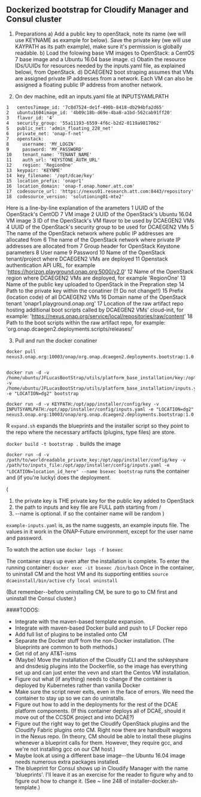 ## Dockerized bootstrap for Cloudify Manager and Consul cluster

1. Preparations
a) Add a public key to openStack, note its name (we will use KEYNAME as example for below).  Save the private key (we will use KAYPATH as its path example), make sure it's permission is globally readable.
b) Load the folowing base VM images to OpenStack:  a CentOS 7 base image and a Ubuntu 16.04 base image. 
c) Obatin the resource IDs/UUIDs for resources needed by the inputs.yaml file, as explained belowi, from OpenStack.
d) DCAEGEN2 boot straping assumes that VMs are assigned private IP addresses from a network.  Each VM can also be assigned a floating public IP address from another network.


2. On dev machine, edit an inputs.yaml file at INPUTSYAMLPATH
```
1	centos7image_id: '7c8d7524-de1f-490b-8418-db294bfa2d65'
2	ubuntu1604image_id: '4b09c18b-d69e-4ba8-a1bd-562cab91ff20'
3	flavor_id: '4'
4	security_group: '55a11193-6559-4f6c-b2d2-0119a9817062'
5	public_net: 'admin_floating_228_net'
6	private_net: 'onap-f-net'
7	openstack:
8	  username: 'MY_LOGIN'
9	  password: 'MY_PASSWORD'
10	  tenant_name: 'TENANT_NAME'
11	  auth_url: 'KEYSTONE_AUTH_URL'
12	  region: 'RegionOne'
13	keypair: 'KEYNME'
14	key_filename: '/opt/dcae/key'
15	location_prefix: 'onapr1'
16	location_domain: 'onap-f.onap.homer.att.com'
17	codesource_url: 'https://nexus01.research.att.com:8443/repository'
18	codesource_version: 'solutioning01-mte2'
```
Here is a line-by-line explanation of the arameters
1       UUID of the OpenStack's CentOD 7 VM image
2       UUID of the OpenStack's Ubuntu 16.04 VM image
3       ID of the OpenStack's VM flavor to be used by DCAEGEN2 VMs
4       UUID of the OpenStack's security group to be used for DCAEGEN2 VMs
5	The name of the OpenStack network where public IP addresses are allocated from
6	The name of the OpenStack network where private IP addresses are allocated from
7	Group header for OpenStack Keystone parameters
8       User name
9       Password
10      Name of the OpenStack tenant/project where DCAEGEN2 VMs are deployed
11      Openstack authentication API URL, for example 'https://horizon.playground.onap.org:5000/v2.0'
12      Name of the OpenStack region where DCAEGEN2 VMs are deployed, for example 'RegionOne'
13      Name of the public key uploaded to OpenStack in the Prepration step
14      Path to the private key within the conatiner (!! Do not change!!)
15      Prefix (location code) of all DCAEGEN2 VMs
16      Domain name of the OpenStack tenant 'onapr1.playground.onap.org'
17      Location of the raw artifact repo hosting additional boot scripts called by DCAEGEN2 VMs' cloud-init, for example: 
        'https://nexus.onap.org/service/local/repositories/raw/content'
18      Path to the boot scripts within the raw artifact repo, for example: 'org.onap.dcaegen2.deployments.scripts/releases/' 


3. Pull and run the docker conatiner
```
docker pull nexus3.onap.org:10003/onap/org.onap.dcaegen2.deployments.bootstrap:1.0


docker run -d -v /home/ubuntu/JFLucasBootStrap/utils/platform_base_installation/key:/opt/app/installer/config/key -v /home/ubuntu/JFLucasBootStrap/utils/platform_base_installation/inputs.yaml:/opt/app/installer/config/inputs.yaml -e "LOCATION=dg2" bootstrap

docker run -d -v KEYPATH:/opt/app/installer/config/key -v INPUTSYAMLPATH:/opt/app/installer/config/inputs.yaml -e "LOCATION=dg2" nexus3.onap.org:10003/onap/org.onap.dcaegen2.deployments.bootstrap:1.0

```


R
`expand.sh` expands the blueprints and the installer script so they
point to the repo where the necessary artifacts (plugins, type files)
are store.

`docker build -t bootstrap .`  builds the image

`docker run -d -v /path/to/worldreadable_private_key:/opt/app/installer/config/key -v /path/to/inputs_file:/opt/app/installer/config/inputs.yaml -e "LOCATION=location_id_here" --name bsexec bootstrap`  runs the container and (if you're lucky) does the deployment.

(
1. the private key is THE private key for the public key added to OpenStack
2. the path to inputs and key file are FULL path starting from /
3. --name is optional.  if so the container name will be random
)


`example-inputs.yaml` is, as the name suggests, an example inputs file.  The values in it work in the ONAP-Future environment, except for the
user name and password.

To watch the action use
`docker logs -f bsexec`

The container stays up even after the installation is complete.
To enter the running container:
`docker exec -it bsexec /bin/bash`
Once in the container, to uninstall CM and the host VM and its supporting entities
`source dcaeinstall/bin/active`
`cfy local uninstall`

(But remember--before uninstalling CM, be sure to go to CM first and uninstall the Consul cluster.)


####TODOS:
- Integrate with the maven-based template expansion.
- Integrate with maven-based Docker build and push to LF Docker repo
- Add full list of plugins to be installed onto CM
- Separate the Docker stuff from the non-Docker installation.  (The blueprints are common to both methods.)
- Get rid of any AT&T-isms
- (Maybe) Move the installation of the Cloudify CLI and the sshkeyshare and dnsdesig plugins into the Dockerfile,
so the image has everything set up and can just enter the vevn and start the Centos VM installation.
- Figure out what (if anything) needs to change if the container is deployed by Kubernetes rather than vanilla Docker
- Make sure the script never exits, even in the face of errors.  We need the container to stay up so we can do uninstalls.
- Figure out how to add in the deployments for the rest of the DCAE platform components.  (If this container deploys all of DCAE,
should it move out of the CCSDK project and into DCAE?)
- Figure out the right way to get the Cloudify OpenStack plugins and the Cloudify Fabric plugins onto CM.  Right now there are
handbuilt wagons in the Nexus repo.  (In theory, CM should be able to install these plugins whenever a blueprint calls for them.  However,
they require gcc, and we're not installing gcc on our CM host.)
- Maybe look at using a different base image--the Ubuntu 16.04 image needs numerous extra packages installed.
- The blueprint for Consul shows up in Cloudify Manager with the name 'blueprints'.  I'll leave it as an exercise for the reader to figure why
and to figure out how to change it.  (See ~ line 248 of installer-docker.sh-template.)
